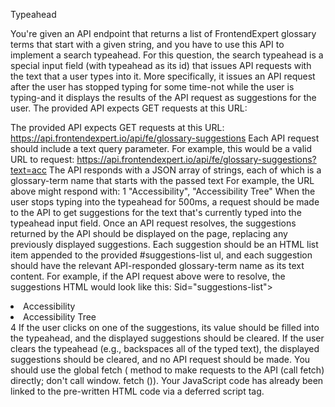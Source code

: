 Typeahead 


You're given an API endpoint that returns a list of FrontendExpert glossary terms that start with a given string, and you have to use this API to implement a search typeahead.
For this question, the search typeahead is a special input field (with typeahead as its id) that issues API requests with the text that a user types into it. More specifically, it issues an API request after the user has stopped typing for some time-not while the user is typing-and it displays the results of the API request as suggestions for the user.
The provided API expects GET requests at this URL:

The provided API expects GET requests at this URL:
https://api.frontendexpert.io/api/fe/glossary-suggestions
Each API request should include a text query parameter. For example, this would be a valid URL to request:
https://api.frontendexpert.io/api/fe/glossary-suggestions?text=acc
The API responds with a JSON array of strings, each of which is a glossary-term name that starts with the passed text For example, the URL above might respond with:
1
"Accessibility",
"Accessibility Tree"
When the user stops typing into the typeahead for 500ms, a request should be made to the API to get suggestions for the text that's currently typed into the typeahead input field.
Once an API request resolves, the suggestions returned by the API should be displayed on the page, replacing any previously displayed suggestions. Each suggestion should be an HTML list item appended to the provided #suggestions-list ul, and each suggestion should have the relevant API-responded glossary-term name as its text content.
For example, if the API request above were to resolve, the suggestions HTML would look like this:
Sid="suggestions-list">
<li>Accessibility</li>
<li>Accessibility Tree</li>
4 </ub>
If the user clicks on one of the suggestions, its value should be filled into the typeahead, and the displayed suggestions should be cleared.
If the user clears the typeahead (e.g., backspaces all of the typed text), the displayed suggestions should be cleared, and no API request should be made.
You should use the global fetch ( method to make requests to the API (call fetch) directly; don't call window. fetch ()).
Your JavaScript code has already been linked to the pre-written HTML code via a deferred script tag.


